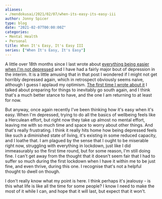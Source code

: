 ```yaml
---
aliases:
- /mendokusai/2021/02/07/when-its-easy-its-easy-iii
author: Jonny Spicer
type: blog
date: "2021-02-07T00:00:00Z"
categories:
- Mental Health
- Personal
title: When It's Easy, It's Easy III
series: ["When It's Easy, It's Easy"]
---
```

A little over 18th months since I last wrote about [everything being easier when I'm not depressed](/blog/when-its-easy-its-easy-ii) and I have had
a fairly major bout of depression in the interim. It is a little amusing that in that post I wondered if I might not get horribly depressed again, which in retrospect obviously seems
naive, although I guess I applaud my optimism. [The first time I wrote about it](/blog/when-its-easy-its-easy) I talked about preparing for things
to inevitably go south again, and I think that's a much better stance to have, and the one I am returning to at least for now.

But anyway, once again recently I've been thinking how it's easy when it's easy. When I'm depressed, trying to do all the basics of wellbeing feels like a Herculean effort, but right
now they take up almost no mental effort, leaving me with so much time and space to worry about other things. And that's really frustrating. I think it really hits home how being
depressed feels like such a diminished state of living, it's existing in some reduced capacity, and I loathe that. I am plagued by the sense that I ought to be miserable right now,
struggling with everything in lockdown, just like I did immeasurably so the first time round, but for some reason, I'm still doing fine. I can't get away from the thought that it
doesn't seem fair that I had to suffer so much during the first lockdown when I have it within me to be just fine, and even thrive, during this one. I recognise that's not a helpful
thought to dwell on though.

I don't really know what my point is here. I think perhaps it's jealousy - is this what life is like all the time for some people? I know I need to make the most of it while I can,
and hope that it will last, but expect that it won't.

